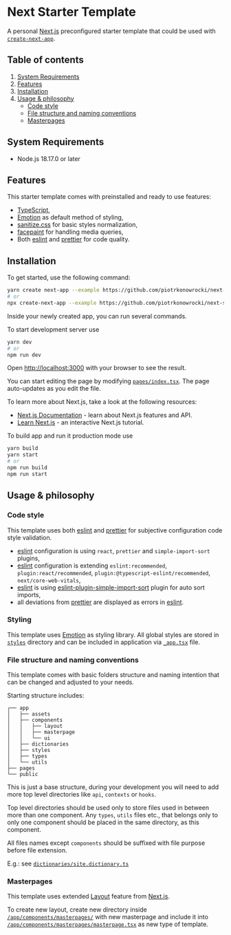 # Next Starter Template
A personal [Next.js](https://nextjs.org/) preconfigured starter template that could be used with [`create-next-app`](https://github.com/vercel/next.js/tree/canary/packages/create-next-app).

## Table of contents
1. [System Requirements](#system-requirements)
2. [Features](#features)
3. [Installation](#installation)
4. [Usage & philosophy](#usage--philosophy)
    * [Code style](#code-style)
    * [File structure and naming conventions](#file-structure-and-naming-conventions)
    * [Masterpages](#masterpages)

## System Requirements
* Node.js 18.17.0 or later

## Features
This starter template comes with preinstalled and ready to use features:
* [TypeScript](https://github.com/microsoft/TypeScript),
* [Emotion](https://github.com/emotion-js/emotion) as default method of styling,
* [sanitize.css](https://github.com/csstools/sanitize.css) for basic styles normalization,
* [facepaint](https://github.com/emotion-js/facepaint) for handling media queries,
* Both [eslint](https://github.com/eslint/eslint) and [prettier](https://github.com/prettier/prettier) for code quality.

## Installation
To get started, use the following command:
```bash
yarn create next-app --example https://github.com/piotrkonowrocki/next-starter-template
# or
npx create-next-app --example https://github.com/piotrkonowrocki/next-starter-template
```

Inside your newly created app, you can run several commands.

To start development server use
```bash
yarn dev
# or
npm run dev
```

Open [http://localhost:3000](http://localhost:3000) with your browser to see the result.

You can start editing the page by modifying [`pages/index.tsx`](/pages/index.tsx). The page auto-updates as you edit the file.

To learn more about Next.js, take a look at the following resources:

- [Next.js Documentation](https://nextjs.org/docs) - learn about Next.js features and API.
- [Learn Next.js](https://nextjs.org/learn) - an interactive Next.js tutorial.

To build app and run it production mode use
```bash
yarn build
yarn start
# or
npm run build
npm run start
```

## Usage & philosophy

### Code style
This template uses both [eslint](https://github.com/eslint/eslint) and [prettier](https://github.com/prettier/prettier) for subjective configuration code style validation.
* [eslint](https://github.com/eslint/eslint) configuration is using `react`, `prettier` and `simple-import-sort` plugins,
* [eslint](https://github.com/eslint/eslint) configuration is extending `eslint:recommended`, `plugin:react/recommended`, `plugin:@typescript-eslint/recommended`, `next/core-web-vitals`,
* [eslint](https://github.com/eslint/eslint) is using [eslint-plugin-simple-import-sort](https://github.com/lydell/eslint-plugin-simple-import-sort) plugin for auto sort imports,
* all deviations from [prettier](https://github.com/prettier/prettier) are displayed as errors in [eslint](https://github.com/eslint/eslint).

### Styling
This template uses [Emotion](https://github.com/emotion-js/emotion) as styling library. All global styles are stored in [`styles`](app/styles/) directory and can be included in application via [`_app.tsx`](pages/_app.tsx) file.

### File structure and naming conventions
This template comes with basic folders structure and naming intention that can be changed and adjusted to your needs.

Starting structure includes:
```
┌── app
│   ├── assets
│   ├── components
│   │   ├── layout
│   │   ├── masterpage
│   │   └── ui
│   ├── dictionaries
│   ├── styles
│   ├── types
│   └── utils
├── pages
└── public
```
This is just a base structure, during your development you will need to add more top level directories like `api`, `contexts` or `hooks`.

Top level directories should be used only to store files used in between more than one component. Any `types`, `utils` files etc., that belongs only to only one component should be placed in the same directory, as this component.

All files names except `components` should be suffixed with file purpose before file extension.

E.g.: see [`dictionaries/site.dictionary.ts`](app/dictionaries/site.dictionary.ts)
### Masterpages
This template uses extended [Layout](https://nextjs.org/docs/basic-features/layouts) feature from [Next.js](https://nextjs.org/).

To create new layout, create new directory inside [`/app/components/masterpages/`](/app/components/masterpages/) with new masterpage and include it into [`/app/components/masterpages/masterpage.tsx`](/app/components/masterpages/masterpage.tsx) as new type of template.
